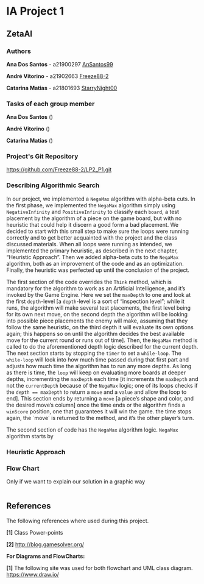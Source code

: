 # IA Project 1

## ZetaAI

### Authors

**Ana Dos Santos** - a21900297 [AnSantos99](https://github.com/AnSantos99)

**André Vitorino** - a21902663 [Freeze88-2](https://github.com/Freeze88-2)

**Catarina Matias** - a21801693 [StarryNight00](https://github.com/StarryNight00)

### Tasks of each group member

**Ana Dos Santos** ()

**André Vitorino** ()

**Catarina Matias** ()


### Project's Git Repository

<https://github.com/Freeze88-2/LP2_P1.git>

### Describing Algorithmic Search

In our project, we implemented a `NegaMax` algorithm with alpha-beta cuts.
In the first phase, we implemented the `NegaMax` algorithm simply using
`NegativeInfinity` and `PositiveInfinity` to classify each `board`, a test
placement by the algorithm of a piece on the game board, but with no heuristic
that could help it discern a good form a bad placement. We decided to start with
this small step to make sure the loops were running correctly and to get better
acquainted with the project and the class discussed materials. When all loops
were running as intended, we implemented the primary heuristic, as described in
the next chapter, “Heuristic Approach”. Then we added alpha-beta cuts to the
`NegaMax` algorithm, both as an improvement of the code and as an optimization.
Finally, the heuristic was perfected up until the conclusion of the project.

The first section of the code overrides the `Think` method, which is mandatory
for the algorithm to work as an Artificial Intelligence, and it’s invoked by the
Game Engine. Here we set the `maxDepth` to one and look at the first
`depth`-level [a `depth`-level is a sort of “inspection level”;
while it runs, the algorithm will make several test placements, the first level
being for its own next move, on the second depth the algorithm will be looking
into possible piece placements the enemy will make, assuming that they follow
the same heuristic, on the third depth it will evaluate its own options again;
this happens so on until the algorithm decides the best available move for the
current round or runs out of time]. Then, the `NegaMax` method is called to do
the aforementioned depth logic described for the current depth. The next section
starts by stopping the `timer` to set a `while-loop`. The `while-loop` will look
into how much time passed during that first part and adjusts how much time the
algorithm has to run any more depths. As long as there is time, the `loop` will
keep on evaluating more boards at deeper depths, incrementing the `maxDepth`
each time [it increments the `maxDepth` and not the `currentDepth` because of
the `NegaMax` logic; one of its loops checks if the `depth == maxDepth` to
return a `move` and a `value` and allow the loop to end]. This section ends by
returning a `move` [a piece’s shape and color, and the desired move’s column]
once the time ends or the algorithm finds a `winScore` position, one that
guarantees it will win the game. the time stops again, the ´move´ is returned
to the method, and it’s the other player’s turn.

The second section of code has the `NegaMax` algorithm logic. `NegaMax`
algorithm starts by 

### Heuristic Approach

### Flow Chart
Only if we want to explain our solution in a graphic way

![]()


## References

The following references where used during this project.

**[1]** Class Power-points

**[2]** http://blog.gamesolver.org/

**For Diagrams and FlowCharts:**

**[1]** The following site was used for both flowchart and UML class diagram.
<https://www.draw.io/>
